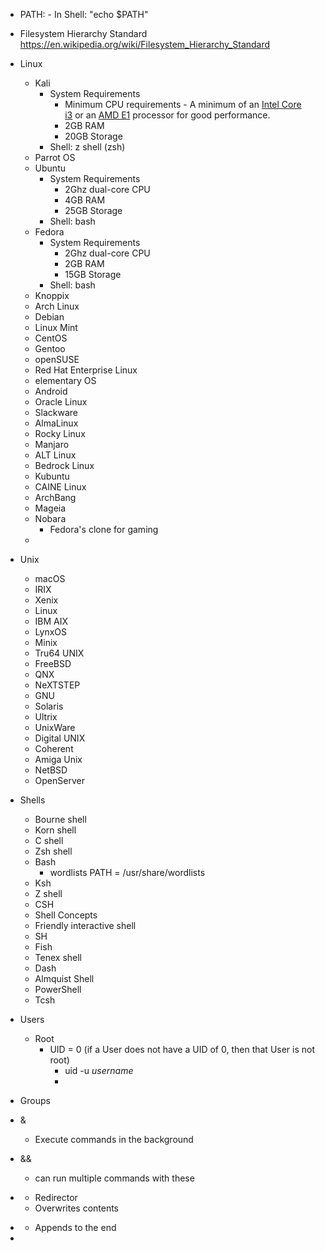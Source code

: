 - PATH:
	  - In Shell:
		  "echo $PATH"
- Filesystem Hierarchy Standard
  https://en.wikipedia.org/wiki/Filesystem_Hierarchy_Standard

- Linux
	- Kali
		- System Requirements
			- Minimum CPU requirements - A minimum of an [Intel Core i3](https://en.wikipedia.org/wiki/Intel_Core_i3 "Intel Core i3") or an [AMD E1](https://en.wikipedia.org/wiki/List_of_AMD_processors_with_3D_graphics#Brazos_2.0:_%22Ontario%22,_%22Zacate%22_(2012) "List of AMD processors with 3D graphics") processor for good performance.
			- 2GB RAM
			- 20GB Storage
		- Shell: z shell (zsh)
	- Parrot OS
	- Ubuntu
		- System Requirements
			- 2Ghz dual-core CPU
			- 4GB RAM
			- 25GB Storage
		- Shell: bash
	- Fedora
		- System Requirements
			- 2Ghz dual-core CPU
			- 2GB RAM
			- 15GB Storage
		- Shell: bash
	- Knoppix
	- Arch Linux
	- Debian
	- Linux Mint
	- CentOS
	- Gentoo
	- openSUSE
	- Red Hat Enterprise Linux
	- elementary OS
	- Android
	- Oracle Linux
	- Slackware
	- AlmaLinux
	- Rocky Linux
	- Manjaro
	- ALT Linux
	- Bedrock Linux
	- Kubuntu
	- CAINE Linux
	- ArchBang
	- Mageia
	- Nobara
		- Fedora's clone for gaming
	- 
- Unix
	- macOS
	- IRIX
	- Xenix
	- Linux
	- IBM AIX
	- LynxOS
	- Minix
	- Tru64 UNIX
	- FreeBSD
	- QNX
	- NeXTSTEP
	- GNU
	- Solaris
	- Ultrix
	- UnixWare
	- Digital UNIX
	- Coherent
	- Amiga Unix
	- NetBSD
	- OpenServer
- Shells
	- Bourne shell
	- Korn shell
	- C shell
	- Zsh shell
	- Bash
		- wordlists PATH = /usr/share/wordlists
	- Ksh
	- Z shell
	- CSH
	- Shell Concepts
	- Friendly interactive shell
	- SH
	- Fish
	- Tenex shell
	- Dash
	- Almquist Shell
	- PowerShell
	- Tcsh

- Users
	- Root
		- UID = 0 (if a User does not have a UID of 0, then that User is not root)
			- uid -u *username*
			- 
- Groups


- &
	- Execute commands in the background
- &&
	- can run multiple commands with these
- > 
	- Redirector
	- Overwrites contents
- >>
	- Appends to the end
- 